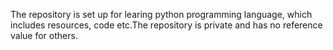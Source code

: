 The repository is set up for learing python programming language, which includes resources, code etc.The repository is private and has no reference value for others.
